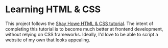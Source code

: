 # Learning HTML & CSS

This project follows the [Shay Howe HTML & CSS tutorial](https://learn.shayhowe.com/html-css/). The intent of completing this tutorial is to become much better at frontend development, without relying on CSS frameworks. Ideally, I'd love to be able to script a website of my own that looks appealing. 